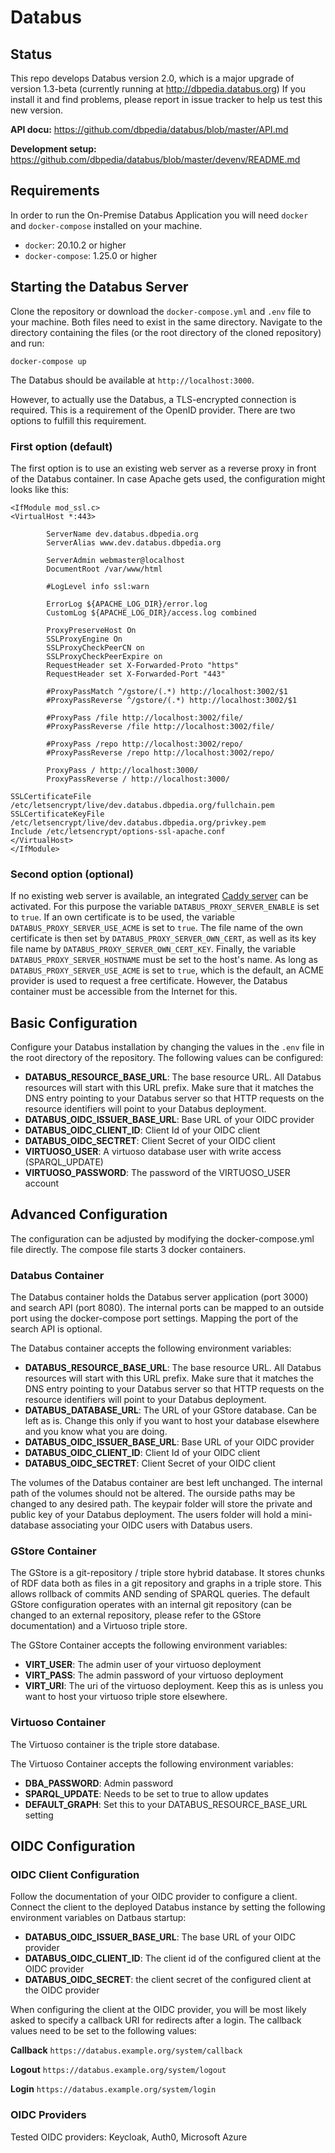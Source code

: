# Databus

## Status
This repo develops Databus version 2.0, which is a major upgrade of version 1.3-beta (currently running at http://dbpedia.databus.org)
If you install it and find problems, please report in issue tracker to help us test this new version. 

**API docu:** https://github.com/dbpedia/databus/blob/master/API.md

**Development setup:** https://github.com/dbpedia/databus/blob/master/devenv/README.md

## Requirements

In order to run the On-Premise Databus Application you will need `docker` and `docker-compose` installed on your machine.
* `docker`: 20.10.2 or higher
* `docker-compose`: 1.25.0 or higher


## Starting the Databus Server

Clone the repository or download the `docker-compose.yml` and `.env` file to your machine. Both files need to exist in the same directory. Navigate to the directory containing the files (or the root directory of the cloned repository) and run:

```
docker-compose up
```

The Databus should be available at `http://localhost:3000`.

However, to actually use the Databus, a TLS-encrypted connection is required. This is a requirement of the OpenID provider. There are two options to fulfill this requirement.

### First option (default)
The first option is to use an existing web server as a reverse proxy in front of the Databus container. In case Apache gets used, the configuration might looks like this:

```
<IfModule mod_ssl.c>
<VirtualHost *:443>

        ServerName dev.databus.dbpedia.org
        ServerAlias www.dev.databus.dbpedia.org

        ServerAdmin webmaster@localhost
        DocumentRoot /var/www/html

        #LogLevel info ssl:warn

        ErrorLog ${APACHE_LOG_DIR}/error.log
        CustomLog ${APACHE_LOG_DIR}/access.log combined

        ProxyPreserveHost On
        SSLProxyEngine On
        SSLProxyCheckPeerCN on
        SSLProxyCheckPeerExpire on
        RequestHeader set X-Forwarded-Proto "https"
        RequestHeader set X-Forwarded-Port "443"

        #ProxyPassMatch ^/gstore/(.*) http://localhost:3002/$1
        #ProxyPassReverse ^/gstore/(.*) http://localhost:3002/$1

        #ProxyPass /file http://localhost:3002/file/
        #ProxyPassReverse /file http://localhost:3002/file/

        #ProxyPass /repo http://localhost:3002/repo/
        #ProxyPassReverse /repo http://localhost:3002/repo/

        ProxyPass / http://localhost:3000/
        ProxyPassReverse / http://localhost:3000/

SSLCertificateFile /etc/letsencrypt/live/dev.databus.dbpedia.org/fullchain.pem
SSLCertificateKeyFile /etc/letsencrypt/live/dev.databus.dbpedia.org/privkey.pem
Include /etc/letsencrypt/options-ssl-apache.conf
</VirtualHost>
</IfModule>
```

### Second option (optional)
If no existing web server is available, an integrated [Caddy server](https://caddyserver.com) can be activated. For this purpose the variable `DATABUS_PROXY_SERVER_ENABLE` is set to `true`. If an own certificate is to be used, the variable `DATABUS_PROXY_SERVER_USE_ACME` is set to `true`. The file name of the own certificate is then set by `DATABUS_PROXY_SERVER_OWN_CERT`, as well as its key file name by `DATABUS_PROXY_SERVER_OWN_CERT_KEY`. Finally, the variable `DATABUS_PROXY_SERVER_HOSTNAME` must be set to the host's name. As long as `DATABUS_PROXY_SERVER_USE_ACME` is set to `true`, which is the default, an ACME provider is used to request a free certificate. However, the Databus container must be accessible from the Internet for this.

## Basic Configuration

Configure your Databus installation by changing the values in the `.env` file in the root directory of the repository. The following values can be configured:

* **DATABUS_RESOURCE_BASE_URL**: The base resource URL. All Databus resources will start with this URL prefix. Make sure that it matches the DNS entry pointing to your Databus server so that HTTP requests on the resource identifiers will point to your Databus deployment.
* **DATABUS_OIDC_ISSUER_BASE_URL**: Base URL of your OIDC provider
* **DATABUS_OIDC_CLIENT_ID**: Client Id of your OIDC client
* **DATABUS_OIDC_SECTRET**: Client Secret of your OIDC client
* **VIRTUOSO_USER**: A virtuoso database user with write access (SPARQL_UPDATE)
* **VIRTUOSO_PASSWORD**: The password of the VIRTUOSO_USER account


## Advanced Configuration

The configuration can be adjusted by modifying the docker-compose.yml file directly. The compose file starts 3 docker containers.

### Databus Container

The Databus container holds the Databus server application (port 3000) and search API (port 8080). The internal ports can be mapped to an outside port using the docker-compose port settings. Mapping the port of the search API is optional.

The Databus container accepts the following environment variables:
* **DATABUS_RESOURCE_BASE_URL**: The base resource URL. All Databus resources will start with this URL prefix. Make sure that it matches the DNS entry pointing to your Databus server so that HTTP requests on the resource identifiers will point to your Databus deployment.
* **DATABUS_DATABASE_URL**: The URL of your GStore database. Can be left as is. Change this only if you want to host your database elsewhere and you know what you are doing.
* **DATABUS_OIDC_ISSUER_BASE_URL**: Base URL of your OIDC provider
* **DATABUS_OIDC_CLIENT_ID**: Client Id of your OIDC client
* **DATABUS_OIDC_SECTRET**: Client Secret of your OIDC client

The volumes of the Databus container are best left unchanged. The internal path of the volumes should not be altered. The ourside paths may be changed to any desired path. The keypair folder will store the private and public key of your Databus deployment. The users folder will hold a mini-database associating your OIDC users with Databus users.

### GStore Container

The GStore is a git-repository / triple store hybrid database. It stores chunks of RDF data both as files in a git repository and graphs in a triple store. This allows rollback of commits AND sending of SPARQL queries. The default GStore configuration operates with an internal git repository (can be changed to an external repository, please refer to the GStore documentation) and a Virtuoso triple store. 

The GStore Container accepts the following environment variables:
* **VIRT_USER**: The admin user of your virtuoso deployment
* **VIRT_PASS**: The admin password of your virtuoso deployment
* **VIRT_URI**: The uri of the virtuoso deployment. Keep this as is unless you want to host your virtuoso triple store elsewhere.

### Virtuoso Container

The Virtuoso container is the triple store database.

The Virtuoso Container accepts the following environment variables:
* **DBA_PASSWORD**: Admin password
* **SPARQL_UPDATE**: Needs to be set to true to allow updates
* **DEFAULT_GRAPH**: Set this to your DATABUS_RESOURCE_BASE_URL setting


## OIDC Configuration

### OIDC Client Configuration

Follow the documentation of your OIDC provider to configure a client. Connect the client to the deployed Databus instance by setting the following environment variables on Datbaus startup:

* **DATABUS_OIDC_ISSUER_BASE_URL**: The base URL of your OIDC provider
* **DATABUS_OIDC_CLIENT_ID**: The client id of the configured client at the OIDC provider
* **DATABUS_OIDC_SECRET**: the client secret of the configured client at the OIDC provider

When configuring the client at the OIDC provider, you will be most likely asked to specify a callback URI for redirects after a login. The callback values need to be set to the following values:

**Callback**
`https://databus.example.org/system/callback`

**Logout**
`https://databus.example.org/system/logout`

**Login**
`https://databus.example.org/system/login`

### OIDC Providers 

Tested OIDC providers: Keycloak, Auth0, Microsoft Azure

